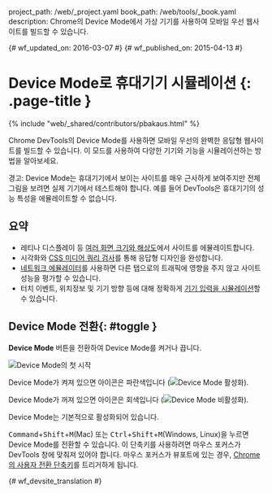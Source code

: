 project_path: /web/_project.yaml
book_path: /web/tools/_book.yaml
description: Chrome의 Device Mode에서 가상 기기를 사용하여 모바일 우선 웹사이트를 빌드할 수 있습니다.

{# wf_updated_on: 2016-03-07 #}
{# wf_published_on: 2015-04-13 #}

# Device Mode로 휴대기기 시뮬레이션 {: .page-title }

{% include "web/_shared/contributors/pbakaus.html" %}

Chrome DevTools의 Device Mode를 사용하면 모바일 우선의 완벽한 응답형 웹사이트를 빌드할 수 있습니다. 이 모드를 사용하여 다양한 기기와 기능을 시뮬레이션하는 방법을 알아보세요.

경고: Device Mode는 휴대기기에서 보이는 사이트를 매우 근사하게 보여주지만
전체 그림을 보려면
실제 기기에서 테스트해야 합니다. 예를 들어 DevTools은 휴대기기의
성능 특성을 에뮬레이트할 수 없습니다.


## 요약

* 레티나 디스플레이 등 [여러 화면 크기와 해상도](/web/tools/chrome-devtools/device-mode/emulate-mobile-viewports)에서 사이트를 에뮬레이트합니다.
* 시각화와 [CSS 미디어 쿼리 검사](/web/tools/chrome-devtools/iterate/device-mode/media-queries)를 통해 응답형 디자인을 완성합니다.
* [네트워크 에뮬레이터](/web/tools/chrome-devtools/network-performance/network-conditions)를 사용하면 다른 탭으로의 트래픽에 영향을 주지 않고 사이트 성능을 평가할 수 있습니다.
* 터치 이벤트, 위치정보 및 기기 방향 등에 대해 정확하게 [기기 입력을 시뮬레이션](/web/tools/chrome-devtools/device-mode/device-input-and-sensors)할 수 있습니다.

## Device Mode 전환{: #toggle }

**Device Mode** 버튼을 전환하여 Device Mode를 켜거나 끕니다.

![Device Mode의 첫 시작](imgs/device-mode-initial-view.png)

Device Mode가 켜져 있으면 아이콘은 파란색입니다
(![Device Mode 활성화](imgs/device-mode-on.png)).

Device Mode가 꺼져 있으면 아이콘은 회색입니다
(![Device Mode 비활성화](imgs/device-mode-off.png)).

Device Mode는 기본적으로 활성화되어 있습니다. 

<kbd>Command</kbd>+<kbd>Shift</kbd>+<kbd>M</kbd>(Mac) 또는
<kbd>Ctrl</kbd>+<kbd>Shift</kbd>+<kbd>M</kbd>(Windows, Linux)을 누르면 Device Mode를 전환할 수 있습니다.
이 단축키를 사용하려면 마우스 포커스가 DevTools 창에 맞춰져 있어야 합니다.
마우스 포커스가 뷰포트에 있는 경우, [Chrome의 사용자 전환
단축키](https://support.google.com/chrome/answer/157179)를 트리거하게 됩니다.






{# wf_devsite_translation #}
